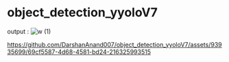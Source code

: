 # object_detection_yyoloV7
output :
![w (1)](https://github.com/DarshanAnand007/object_detection_yyoloV7/assets/93935699/d9f522e9-15ac-4e9c-8a5f-22af7b40b658)

https://github.com/DarshanAnand007/object_detection_yyoloV7/assets/93935699/69cf5587-4d68-4581-bd24-216325993515
